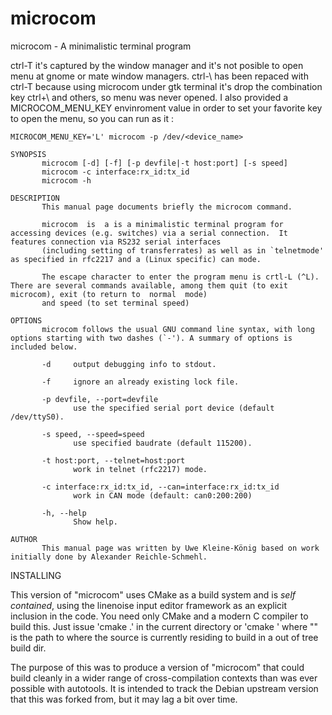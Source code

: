 # microcom

microcom - A minimalistic terminal program

ctrl-T  it's captured by the window manager and it's not posible to open menu at gnome or mate window managers.
ctrl-\ has been repaced with ctrl-T because using microcom under gtk terminal it's drop the combination key ctrl+\ and others, so menu was never opened.
I also provided a MICROCOM_MENU_KEY envinroment value in order to set your favorite key to open the menu, so you can run as it :

``` 
MICROCOM_MENU_KEY='L' microcom -p /dev/<device_name>
```

```
SYNOPSIS
       microcom [-d] [-f] [-p devfile|-t host:port] [-s speed]
       microcom -c interface:rx_id:tx_id
       microcom -h

DESCRIPTION
       This manual page documents briefly the microcom command.

       microcom  is  a is a minimalistic terminal program for accessing devices (e.g. switches) via a serial connection.  It features connection via RS232 serial interfaces
       (including setting of transferrates) as well as in `telnetmode' as specified in rfc2217 and a (Linux specific) can mode.

       The escape character to enter the program menu is crtl-L (^L). There are several commands available, among them quit (to exit microcom), exit (to return to  normal  mode)
       and speed (to set terminal speed)

OPTIONS
       microcom follows the usual GNU command line syntax, with long options starting with two dashes (`-'). A summary of options is included below.

       -d     output debugging info to stdout.

       -f     ignore an already existing lock file.

       -p devfile, --port=devfile
              use the specified serial port device (default /dev/ttyS0).

       -s speed, --speed=speed
              use specified baudrate (default 115200).

       -t host:port, --telnet=host:port
              work in telnet (rfc2217) mode.

       -c interface:rx_id:tx_id, --can=interface:rx_id:tx_id
              work in CAN mode (default: can0:200:200)

       -h, --help
              Show help.

AUTHOR
       This manual page was written by Uwe Kleine-König based on work initially done by Alexander Reichle-Schmehl.

```

INSTALLING 

This version of "microcom" uses CMake as a build system and is _self contained_, using the linenoise input editor framework as an
explicit inclusion in the code.  You need only CMake and a modern C compiler to build this.  Just issue 'cmake .' in the current 
directory or 'cmake <foo>' where "<foo>" is the path to where the source is currently residing to build in a out of tree build dir.

The purpose of this was to produce a version of "microcom" that could build cleanly in a wider range of cross-compilation contexts than was ever possible with autotools.  It is intended to track the Debian upstream version that this was forked from, but it may lag a bit over time.
